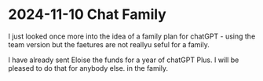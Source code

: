 # 2024-11-10 Chat Family



I just looked once more into the idea of a family plan for chatGPT - using the team version but the faetures are not reallyu seful for a family.

I have already sent Eloise the funds for a year of chatGPT Plus. I will be pleased to do that for anybody else. in the family.


